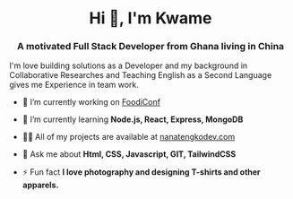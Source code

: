 <h1 align="center">Hi 👋, I'm Kwame</h1>
<h3 align="center">A motivated Full Stack Developer from Ghana living in China</h3>
 I'm love building solutions as a Developer and my background in Collaborative Researches and Teaching English as a Second Language gives me Experience in team work.

- 🔭 I’m currently working on [FoodiConf](https://github.com/nanateng1/FoodiConf)

- 🌱 I’m currently learning **Node.js, React, Express, MongoDB**

- 👨‍💻 All of my projects are available at [nanatengkodev.com](https://kwame-oteng-darko.netlify.app)

- 💬 Ask me about **Html, CSS, Javascript, GIT, TailwindCSS**

- ⚡ Fun fact **I love photography and designing T-shirts and other apparels.**

<!---
nanateng1/nanateng1 is a ✨ special ✨ repository because its `README.md` (this file) appears on your GitHub profile.
You can click the Preview link to take a look at your changes.
--->
